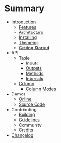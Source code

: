 # Summary

* [Introduction](README.md)
   * [Features](introduction/features.md)
   * [Architecture](introduction/architecture.md)
   * [Installing](introduction/installing.md)
   * [Themeing](introduction/themes.md)
   * [Getting Started](introduction/getting-started.md)
* API
   * Table
      * [Inputs](api/table-inputs.md)
      * [Outputs](api/table-outputs.md)
      * [Methods](api/table-fns.md)
      * [Internals](api/internals.md)
   * [Column](api/column-options.md)
      * [Column Modes](api/column-modes.md)
* Demos
    * [Online](http://swimlane.github.io/angular2-data-table/)
    * [Source Code](https://github.com/swimlane/angular2-data-table/tree/master/demo)
* Contributing
   * [Building](contributing/building.md)
   * [Guidelines](contributing/guidelines.md)
   * [Community](contributing/community.md)
   * [Credits](contributing/credits.md)
* [Changelog](changelog.md)
